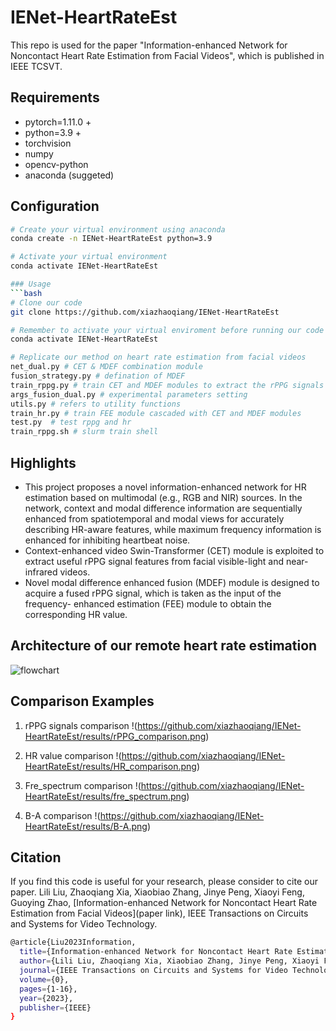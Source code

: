 # IENet-HeartRateEst
This repo is used for the paper "Information-enhanced Network for Noncontact Heart Rate Estimation from Facial Videos", which is published in IEEE TCSVT.

## Requirements
- pytorch=1.11.0 +
- python=3.9 +
- torchvision
- numpy
- opencv-python
- anaconda (suggeted)

## Configuration
```bash
# Create your virtual environment using anaconda
conda create -n IENet-HeartRateEst python=3.9

# Activate your virtual environment
conda activate IENet-HeartRateEst

### Usage
```bash
# Clone our code
git clone https://github.com/xiazhaoqiang/IENet-HeartRateEst

# Remember to activate your virtual enviroment before running our code
conda activate IENet-HeartRateEst

# Replicate our method on heart rate estimation from facial videos 
net_dual.py # CET & MDEF combination module  
fusion_strategy.py # defination of MDEF  
train_rppg.py # train CET and MDEF modules to extract the rPPG signals  
args_fusion_dual.py # experimental parameters setting  
utils.py # refers to utility functions  
train_hr.py # train FEE module cascaded with CET and MDEF modules  
test.py  # test rppg and hr  
train_rppg.sh # slurm train shell  
```
## Highlights
- This project proposes a novel information-enhanced network for HR estimation based on multimodal (e.g., RGB and NIR) sources.  In the network, context and modal difference information are sequentially enhanced from spatiotemporal and modal views for accurately describing HR-aware features, while maximum frequency information is enhanced for inhibiting heartbeat noise.
- Context-enhanced video Swin-Transformer (CET) module is exploited to extract useful rPPG signal features from facial visible-light and near-infrared videos.
- Novel modal difference enhanced fusion (MDEF) module is designed to acquire a fused rPPG signal,  which is taken as the input of the frequency- enhanced estimation (FEE) module to obtain the corresponding HR value. 

## Architecture of our remote heart rate estimation
![flowchart](https://github.com/xiazhaoqiang/IENet-HeartRateEst/flowchart.png)

## Comparison Examples
1. rPPG signals comparison
!(https://github.com/xiazhaoqiang/IENet-HeartRateEst/results/rPPG_comparison.png)


2. HR value comparison
!(https://github.com/xiazhaoqiang/IENet-HeartRateEst/results/HR_comparison.png)


3. Fre_spectrum comparison
!(https://github.com/xiazhaoqiang/IENet-HeartRateEst/results/fre_spectrum.png)


4. B-A comparison
!(https://github.com/xiazhaoqiang/IENet-HeartRateEst/results/B-A.png)


## Citation
If you find this code is useful for your research, please consider to cite our paper. Lili Liu, Zhaoqiang Xia, Xiaobiao Zhang, Jinye Peng, Xiaoyi Feng, Guoying Zhao, [Information-enhanced Network for Noncontact Heart Rate Estimation from Facial Videos](paper link),  IEEE Transactions on Circuits and Systems for Video Technology.

```bash
@article{Liu2023Information,
  title={Information-enhanced Network for Noncontact Heart Rate Estimation from Facial Videos},
  author={Lili Liu, Zhaoqiang Xia, Xiaobiao Zhang, Jinye Peng, Xiaoyi Feng and Guoying Zhao},
  journal={IEEE Transactions on Circuits and Systems for Video Technology},
  volume={0},
  pages={1-16},
  year={2023},
  publisher={IEEE}
}
```
